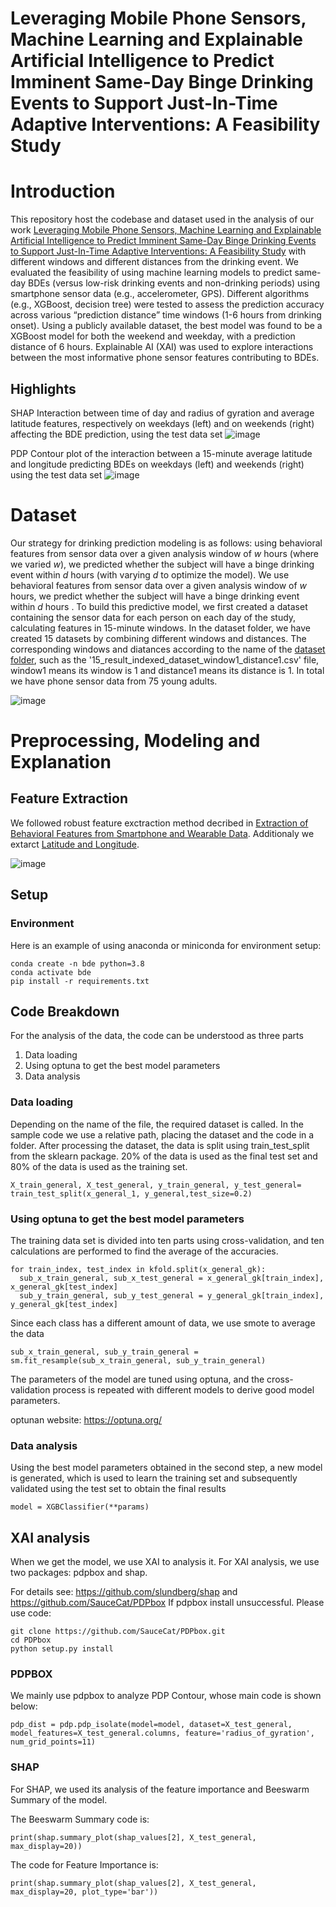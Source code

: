 # Leveraging Mobile Phone Sensors, Machine Learning and Explainable Artificial Intelligence to Predict Imminent Same-Day Binge Drinking Events to Support Just-In-Time Adaptive Interventions: A Feasibility Study

# Introduction

This repository host the codebase and dataset used in the analysis of our work [Leveraging Mobile Phone Sensors, Machine Learning and Explainable Artificial Intelligence to Predict Imminent Same-Day Binge Drinking Events to Support Just-In-Time Adaptive Interventions: A Feasibility Study](https://example.com) with different windows and different distances from the drinking event. We evaluated the feasibility of using machine learning models to predict same-day BDEs (versus low-risk drinking events and non-drinking periods) using smartphone sensor data (e.g., accelerometer, GPS). Different algorithms (e.g., XGBoost, decision tree) were tested to assess the prediction accuracy across various “prediction distance” time windows (1-6 hours from drinking onset). Using a publicly available dataset, the best model was found to be a XGBoost model for both the weekend and weekday, with a prediction distance of 6 hours. Explainable AI (XAI) was used to explore interactions between the most informative phone sensor features contributing to BDEs.

## Highlights
SHAP Interaction between time of day and radius of gyration and average latitude features, respectively on weekdays (left) and on weekends (right) affecting the BDE prediction, using the test data set 
![image](/figs/rog_shap.png)


PDP Contour plot of the interaction between a 15-minute average latitude and longitude predicting BDEs on weekdays (left) and weekends (right) using the test data set
![image](/figs/contour_pdp.png)

# Dataset
Our strategy for drinking prediction modeling is as follows: using behavioral features from sensor data over a given analysis window of _w_ hours (where we varied _w_), we predicted whether the subject will have a binge drinking event within _d_ hours (with varying _d_ to optimize the model). We use behavioral features from sensor data over a given analysis window of _w_ hours, we predict whether the subject will have a binge drinking event within _d_ hours . To build this predictive model, we first created a dataset containing the sensor data for each person on each day of the study, calculating features in 15-minute windows. In the dataset folder, we have created 15 datasets by combining different windows and distances. The corresponding windows and diatances according to the name of the [dataset folder](/dataset/), such as the '15_result_indexed_dataset_window1_distance1.csv' file, window1 means its window is 1 and distance1 means its distance is 1. In total we have phone sensor data from 75 young adults.

![image](/figs/datasetCreation.png)

# Preprocessing, Modeling and Explanation

## Feature Extraction
We followed robust feature exctraction method decribed in [Extraction of Behavioral Features from Smartphone and Wearable Data](
https://doi.org/10.48550/arXiv.1812.10394). Additionaly we extarct [Latitude and Longitude](/code/Latitude%20and%20longitude%20extraction.py).

<!-- ## Machine Learning

## Model Explainbility -->

![image](/figs/ml_xai.png)

<!-- # Tutorial --> 

## Setup

### Environment

Here is an example of using anaconda or miniconda for environment setup:

```
conda create -n bde python=3.8
conda activate bde
pip install -r requirements.txt
```

## Code Breakdown
For the analysis of the data, the code can be understood as three parts
1. Data loading
2. Using optuna to get the best model parameters
3. Data analysis

### Data loading
Depending on the name of the file, the required dataset is called. In the sample code we use a relative path, placing the dataset and the code in a folder. After processing the dataset, the data is split using train_test_split from the sklearn package. 20% of the data is used as the final test set and 80% of the data is used as the training set.
```
X_train_general, X_test_general, y_train_general, y_test_general= train_test_split(x_general_1, y_general,test_size=0.2)
```
### Using optuna to get the best model parameters
The training data set is divided into ten parts using cross-validation, and ten calculations are performed to find the average of the accuracies. 
```
for train_index, test_index in kfold.split(x_general_gk):
  sub_x_train_general, sub_x_test_general = x_general_gk[train_index], x_general_gk[test_index]
  sub_y_train_general, sub_y_test_general = y_general_gk[train_index], y_general_gk[test_index]
```
Since each class has a different amount of data, we use smote to average the data
```
sub_x_train_general, sub_y_train_general = sm.fit_resample(sub_x_train_general, sub_y_train_general)
```
The parameters of the model are tuned using optuna, and the cross-validation process is repeated with different models to derive good model parameters.

optunan website: https://optuna.org/
### Data analysis
Using the best model parameters obtained in the second step, a new model is generated, which is used to learn the training set and subsequently validated using the test set to obtain the final results
```
model = XGBClassifier(**params)
```

## XAI analysis
When we get the model, we use XAI to analysis it. For XAI analysis, we use two packages: pdpbox and shap.

For details see: https://github.com/slundberg/shap and https://github.com/SauceCat/PDPbox
If pdpbox install unsuccessful. Please use code:
```
git clone https://github.com/SauceCat/PDPbox.git
cd PDPbox
python setup.py install
```

### PDPBOX
We mainly use pdpbox to analyze PDP Contour, whose main code is shown below:
```
pdp_dist = pdp.pdp_isolate(model=model, dataset=X_test_general, model_features=X_test_general.columns, feature='radius_of_gyration', num_grid_points=11)
```


### SHAP
For SHAP, we used its analysis of the feature importance and Beeswarm Summary of the model.

The Beeswarm Summary code is:
```
print(shap.summary_plot(shap_values[2], X_test_general, max_display=20))
```
The code for Feature Importance is:
```
print(shap.summary_plot(shap_values[2], X_test_general, max_display=20, plot_type='bar'))
```
